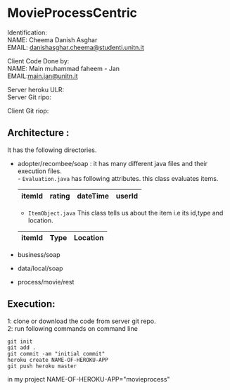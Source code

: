 # MovieProcessCentric

Identification:  
NAME: Cheema Danish Asghar  
EMAIL: danishasghar.cheema@studenti.unitn.it  

Client Code Done by:  
NAME: Main muhammad faheem - Jan  
EMAIL:main.jan@unitn.it  

Server heroku ULR:  
Server Git ripo:  

Client Git riop:  

## Architecture : 
It has the following directories.  
* adopter/recombee/soap : it has many different java files and their execution files.  
       - `Evaluation.java` has following attributes. this class evaluates items.    
         
     |itemId|rating|dateTime|userId|       
     |------|------|--------|------|      
     
     - `ItemObject.java` This class tells us about the item i.e its id,type and location.
       
     |itemId|Type|Location|           
     |------|----|--------|   
       
* business/soap  
* data/local/soap  
* process/movie/rest  

## Execution:    
1: clone or download the code from server git repo.    
2: run following commands on command line     
```
git init  
git add .  
git commit -am "initial commit"  
heroku create NAME-OF-HEROKU-APP  
git push heroku master   

```
in my project NAME-OF-HEROKU-APP="movieprocess"  
